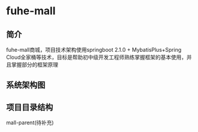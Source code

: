 # fuhe-mall  

## 简介
fuhe-mall商城，项目技术架构使用springboot 2.1.0 + MybatisPlus+Spring Cloud全家桶等技术，目标是帮助初中级开发工程师熟练掌握框架的基本使用，并且掌握部分的框架原理   

## 系统架构图   



## 项目目录结构    
mall-parent(待补充)   
    